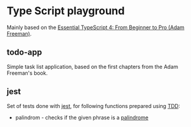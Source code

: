 # Type Script playground
Mainly based on the [Essential TypeScript 4: From Beginner to Pro (Adam Freeman)](https://www.amazon.com/gp/product/148427010X/ref=dbs_a_def_rwt_hsch_vapi_tpbk_p1_i2).

## todo-app
Simple task list application, based on the first chapters from the Adam Freeman's book.

## jest
Set of tests done with [jest](https://jestjs.io/), for following functions prepared using [TDD](https://en.wikipedia.org/wiki/Test-driven_development):
* palindrom - checks if the given phrase is a [palindrome](https://en.wikipedia.org/wiki/Palindrome)

